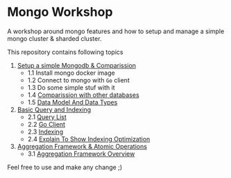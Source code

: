 # Mongo Workshop
A workshop around mongo features and how to setup and manage a simple mongo cluster & sharded cluster.

This repository contains following topics

1. [Setup a simple Mongodb & Comparission](./1-setup/)
    - 1.1 Install mongo docker image
    - 1.2 Connect to mongo with `Go` client
    - 1.3 Do some simple stuf with it
    - 1.4 [Comparission with other databases](./1-setup/COMPARISSION.md)
    - 1.5 [Data Model And Data Types](./1-setup/DATA_MODEL_AND_DATA_TYPES.md)
2. [Basic Query and Indexing](./2-query_and_indexing/)
    - 2.1 [Query List](./2-query_and_indexing/QUERY.md)
    - 2.2 [Go Client](./2-query_and_indexing/simple_client.go)
    - 2.3 [Indexing](./2-query_and_indexing/INDEX.md)
    - 2.4 [Explain To Show Indexing Optimization](./2-query_and_indexing/EXPLAIN.md)
3. [Aggregation Framework & Atomic Operations](./3-aggregation_and_atomic/)
    - 3.1 [Aggregation Framework Overview](./3-aggregation_and_atomic/AGGREGATION.md)

Feel free to use and make any change ;)
